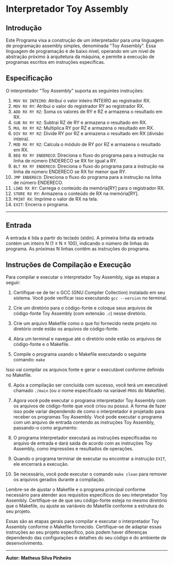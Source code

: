 # Interpretador Toy Assembly

## Introdução

Este Programa visa a construção de um interpretador para uma linguagem de programação assembly simples, denominada "Toy Assembly". Essa linguagem de programação é de baixo nível, operando em um nível de abstração próximo à arquitetura da máquina, e permite a execução de programas escritos em instruções específicas.

## Especificação

O interpretador "Toy Assembly" suporta as seguintes instruções:

1. `MOV RX INTEIRO`: Atribui o valor inteiro INTEIRO ao registrador RX.
2. `MOV RX RY`: Atribui o valor do registrador RY ao registrador RX.
3. `ADD RX RY RZ`: Soma os valores de RY e RZ e armazena o resultado em RX.
4. `SUB RX RY RZ`: Subtrai RZ de RY e armazena o resultado em RX.
5. `MUL RX RY RZ`: Multiplica RY por RZ e armazena o resultado em RX.
6. `DIV RX RY RZ`: Divide RY por RZ e armazena o resultado em RX (divisão inteira).
7. `MOD RX RY RZ`: Calcula o módulo de RY por RZ e armazena o resultado em RX.
8. `BEQ RX RY ENDERECO`: Direciona o fluxo do programa para a instrução na linha de número ENDERECO se RX for igual a RY.
9. `BLT RX RY ENDERECO`: Direciona o fluxo do programa para a instrução na linha de número ENDERECO se RX for menor que RY.
10. `JMP ENDERECO`: Direciona o fluxo do programa para a instrução na linha de número ENDERECO.
11. `LOAD RX RY`: Carrega o conteúdo da memória[RY] para o registrador RX.
12. `STORE RX RY`: Armazena o conteúdo de RX na memória[RY].
13. `PRINT RX`: Imprime o valor de RX na tela.
14. `EXIT`: Encerra o programa.

---
## Entrada

A entrada é lida a partir do teclado (stdin). A primeira linha da entrada contém um inteiro N (1 ≤ N ≤ 100), indicando o número de linhas do programa. As próximas N linhas contêm as instruções do programa. 

## Instruções de Compilação e Execução

Para compilar e executar o interpretador Toy Assembly, siga as etapas a seguir:

1. Certifique-se de ter o GCC (GNU Compiler Collection) instalado em seu sistema. Você pode verificar isso executando `gcc --version` no terminal.

2. Crie um diretório para o código-fonte e coloque seus arquivos de código-fonte Toy Assembly (com extensão `.c`) nesse diretório.

3. Crie um arquivo Makefile como o que foi fornecido neste projeto no diretório onde estão os arquivos de código-fonte.

4. Abra um terminal e navegue até o diretório onde estão os arquivos de código-fonte e o Makefile.

5. Compile o programa usando o Makefile executando o seguinte comando: `make`


Isso vai compilar os arquivos fonte e gerar o executável conforme definido no Makefile.

6. Após a compilação ser concluída com sucesso, você terá um executável chamado `./main` (ou o nome especificado na variável `PROG` do Makefile).

7. Agora você pode executar o programa interpretador Toy Assembly com os arquivos de código-fonte que você criou ou possui. A forma de fazer isso pode variar dependendo de como o interpretador é projetado para receber os programas Toy Assembly. Você pode executar o programa com um arquivo de entrada contendo as instruções Toy Assembly, passando-o como argumento:

8. O programa interpretador executará as instruções especificadas no arquivo de entrada e dará saída de acordo com as instruções Toy Assembly, como impressões e resultados de operações.

9. Quando o programa terminar de executar ou encontrar a instrução `EXIT`, ele encerrará a execução.

10. Se necessário, você pode executar o comando `make clean` para remover os arquivos gerados durante a compilação.

Lembre-se de ajustar o Makefile e o programa principal conforme necessário para atender aos requisitos específicos do seu interpretador Toy Assembly. Certifique-se de que seu código-fonte esteja no mesmo diretório que o Makefile, ou ajuste as variáveis do Makefile conforme a estrutura do seu projeto.

Essas são as etapas gerais para compilar e executar o interpretador Toy Assembly conforme o Makefile fornecido. Certifique-se de adaptar essas instruções ao seu projeto específico, pois podem haver diferenças dependendo das configurações e detalhes do seu código e do ambiente de desenvolvimento.

---
**Autor:** **Matheus Silva Pinheiro**
